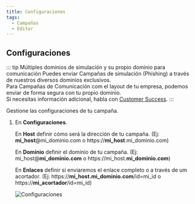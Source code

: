 ```yaml
---
title: Configuraciones
tags:
  - Campañas
  - Editor
---
```

## Configuraciones

::: tip Múltiples dominios de simulación y su propio dominio para comunicación
Puedes enviar Campañas de simulación (Phishing) a través de nuestros diversos dominios exclusivos.<br>
Para Campañas de Comunicación com el layout de tu empresa, podemos enviar de forma segura con tu propio dominio.<br>
Si necesitas información adicional, habla con [Customer Success](mailto:cs@phishx.io).
:::

Gestione las configuraciones de tu campaña.

1. En **Configuraciones**.

   En **Host** definir cómo será la dirección de tu campaña. (Ej: **mi_host**@mi_dominio.com o https://**mi_host**.mi_dominio.com)

   En **Dominio** definir el dominio de tu campaña. (Ej: mi_host@**mi_dominio.com** o https://mi_host.**mi_dominio.com**)

   En **Enlaces** definir si enviaremos el enlace completo o a través de um acortador. (Ej: https://**mi_host.mi_dominio.com**/id=mi_id o https://**mi_acortador**/id=mi_id)

   ![Configuraciones](https://cdn.phishx.io/phishx-docs/images/phishx_campaigns_campaigns_new_02.webp)